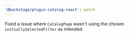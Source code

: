 ```yaml
---
'@backstage/plugin-catalog-react': patch
---
```


Fixed a issue where `CatalogPage` wasn't using the chosen `initiallySelectedFilter` as intended.
